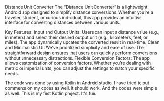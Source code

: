Distance Unit Converter
The “Distance Unit Converter” is a lightweight Android app designed to simplify distance conversions. Whether you’re a traveler, student, or curious individual, this app provides an intuitive interface for converting distances between various units.

Key Features:
Input and Output Units: Users can input a distance value (e.g., in meters) and select their desired output unit (e.g., kilometers, feet, or miles).
The app dynamically updates the converted result in real-time.
Clean and Minimalistic UI: We’ve prioritized simplicity and ease of use. The straightforward design ensures that users can quickly perform conversions without unnecessary distractions.
Flexible Conversion Factors: The app allows customization of conversion factors. Whether you’re dealing with metric or imperial units, you can adjust the settings to match your specific needs.

The code was done by using Kotlin in Android studio. I have tried to put comments on my codes as well. It should work. And the codes were simple as well. This is my first Kotlin project. It's fun.
